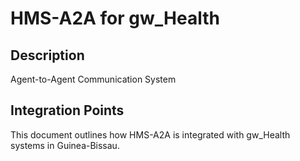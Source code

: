 # HMS-A2A for gw_Health

## Description

Agent-to-Agent Communication System

## Integration Points

This document outlines how HMS-A2A is integrated with gw_Health systems in Guinea-Bissau.
